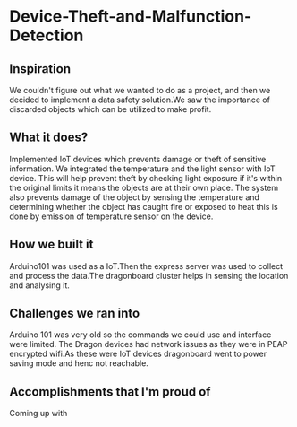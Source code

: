 # Device-Theft-and-Malfunction-Detection

## Inspiration 
We couldn't figure out what we wanted to do as a project, and then we decided to implement a data safety solution.We saw the importance of discarded objects which can be utilized to make profit.

## What it does?

Implemented IoT  devices which prevents damage or theft of sensitive information. We integrated the temperature and the light sensor with IoT device. This will help prevent theft by checking light exposure if it's within the original limits it means the objects are at their own place. The system also prevents damage of the object by sensing the temperature and determining whether the object has caught fire or exposed to heat this is done by emission of temperature sensor on the device.

## How we built it 

Arduino101 was used as a IoT.Then the express server was used to collect and process the data.The dragonboard cluster helps in sensing the location and analysing it.

## Challenges we ran into 
Arduino 101 was very old so the commands we could use and interface were limited.
The Dragon devices had network issues as they were in PEAP encrypted wifi.As these were IoT devices dragonboard went to power saving mode and henc not reachable.

## Accomplishments that I'm proud of 
Coming up with
